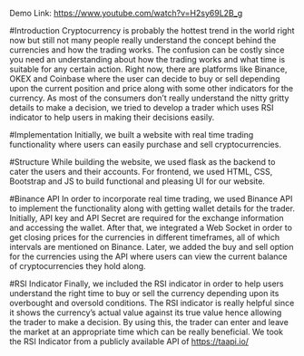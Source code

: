 Demo Link: https://www.youtube.com/watch?v=H2sy69L2B_g

#Introduction
Cryptocurrency is probably the hottest trend in the world right now but still not many people
really understand the concept behind the currencies and how the trading works. The
confusion can be costly since you need an understanding about how the trading works and
what time is suitable for any certain action. Right now, there are platforms like Binance,
OKEX and Coinbase where the user can decide to buy or sell depending upon the current
position and price along with some other indicators for the currency. As most of the
consumers don’t really understand the nitty gritty details to make a decision, we tried to
develop a trader which uses RSI indicator to help users in making their decisions easily.

#Implementation
Initially, we built a website with real time trading functionality where users can easily
purchase and sell cryptocurrencies.

#Structure
While building the website, we used flask as the backend to cater the users and their
accounts. For frontend, we used HTML, CSS, Bootstrap and JS to build functional and
pleasing UI for our website.

#Binance API
In order to incorporate real time trading, we used Binance API to implement the functionality
along with getting wallet details for the trader. Initially, API key and API Secret are required
for the exchange information and accessing the wallet. After that, we integrated a Web Socket
in order to get closing prices for the currencies in different timeframes, all of which intervals
are mentioned on Binance. Later, we added the buy and sell option for the currencies using
the API where users can view the current balance of cryptocurrencies they hold along.

#RSI Indicator
Finally, we included the RSI indicator in order to help users understand the right time to buy
or sell the currency depending upon its overbought and oversold conditions. The RSI
indicator is really helpful since it shows the currency’s actual value against its true value
hence allowing the trader to make a decision. By using this, the trader can enter and leave the
market at an appropriate time which can be really beneficial. We took the RSI Indicator from a publicly available API of https://taapi.io/
